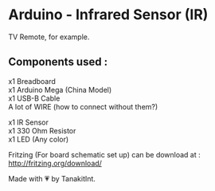 # Arduino - Infrared Sensor (IR)
TV Remote, for example.

## Components used :
x1 Breadboard  
x1 Arduino Mega (China Model)  
x1 USB-B Cable  
A lot of WIRE (how to connect without them?)

x1 IR Sensor  
x1 330 Ohm Resistor  
x1 LED (Any color)

Fritzing (For board schematic set up) can be download at :  
http://fritzing.org/download/

Made with 💗 by TanakitInt.
